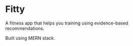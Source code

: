 # Fitty
A fitness app that helps you training using evidence-based recommendations.

Built using MERN stack.